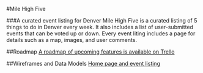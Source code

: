 #Mile High Five

###A curated event listing for Denver
Mile High Five is a curated listing of 5 things to do in Denver every week. It also includes a list of user-submitted events that can be voted up or down. Every event liting includes a page for details such as a map, images, and user comments.

##Roadmap
[A roadmap of upcoming features is available on Trello](https://trello.com/b/xAMNYZCn/mile-high-five)

##Wireframes and Data Models
[Home page and event listing](wireframes/home.jpg)
